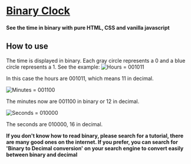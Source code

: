 # [Binary Clock](href=leoriether.github.io/binaryclock)
#### See the time in binary with pure HTML, CSS and vanilla javascript

## How to use
The time is displayed in binary. Each gray circle represents a 0 and a blue circle represents a 1.
See the example:
![Hours = 001011](http://i.imgur.com/bSCCzrz.jpg)

In this case the hours are 001011, which means 11 in decimal.

![Minutes = 001100](http://i.imgur.com/gOw4uc0.jpg)

The minutes now are 001100 in binary or 12 in decimal.

![Seconds = 010000](http://i.imgur.com/fqUrksx.jpg)

The seconds are 010000, 16 in decimal.

**If you don't know how to read binary, please search for a tutorial, there are many good ones on the internet. If you prefer, you can search for 'Binary to Decimal conversion' on your search engine to convert easily between binary and decimal**
